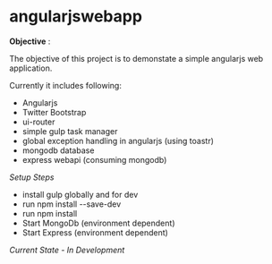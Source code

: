 # angularjswebapp

**Objective** :

The objective of this project is to demonstate a simple angularjs web application. 

Currently it includes following:
- Angularjs
- Twitter Bootstrap
- ui-router
- simple gulp task manager
- global exception handling in angularjs (using toastr)
- mongodb database
- express webapi (consuming mongodb)

*Setup Steps*
- install gulp globally and for dev
- run npm install --save-dev
- run npm install
- Start MongoDb (environment dependent)
- Start Express (environment dependent)

<more to follow>

*Current State - In Development* 
